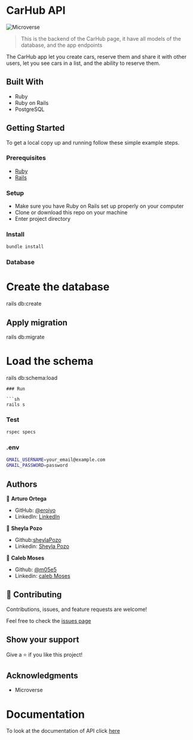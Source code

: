 # CarHub API

![Microverse](https://img.shields.io/badge/Microverse-blueviolet)

> This is the backend of the CarHub page, it have all models of the database, and the app endpoints

The CarHub app let you create cars, reserve them and share it with other users, let you see cars in a list, and the ability to reserve them.

## Built With

- Ruby
- Ruby on Rails
- PostgreSQL

## Getting Started

To get a local copy up and running follow these simple example steps.

### Prerequisites

- [Ruby](https://www.ruby-lang.org/en/)
- [Rails](https://gorails.com/)

### Setup

- Make sure you have Ruby on Rails set up properly on your computer
- Clone or download this repo on your machine
- Enter project directory

### Install

```sh
bundle install
```

### Database
# Create the database
rails db:create

## Apply migration
rails db:migrate

# Load the schema
rails db:schema:load
```
### Run

```sh
rails s
```

### Test

```sh
rspec specs
```

### .env

```sh
GMAIL_USERNAME=your_email@example.com
GMAIL_PASSWORD=password
```

## Authors

👤 **Arturo Ortega**

- GitHub: [@eroiyo](https://github.com/eroiyo)
- LinkedIn: [LinkedIn](https://www.linkedin.com/in/carlos-arturo-ortega-guanipa/)

👤 **Sheyla Pozo**

- Github:[sheylaPozo](https://github.com/sheylaPozo)
- Linkedin: [Sheyla Pozo](https://www.linkedin.com/in/sheypozo/)

👤 **Caleb Moses**

- Github: [@m05e5](https://github.com/m05e5)
- Linkedin: [caleb Moses](https://www.linkedin.com/in/caleb-moses-0a1b531b9/)

## 🤝 Contributing

Contributions, issues, and feature requests are welcome!

Feel free to check the [issues page](https://github.com/eroiyo/Recipe-app/issues)

## Show your support

Give a ⭐️ if you like this project!

## Acknowledgments

- Microverse

# Documentation

To look at the documentation of API click [here](docs/DOCUMENTATION.md)